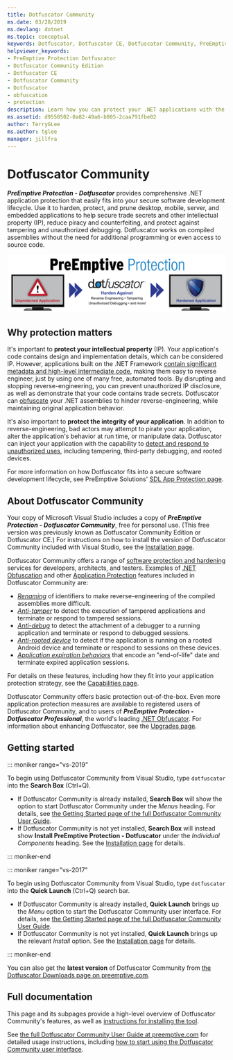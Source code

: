 ```yaml
---
title: Dotfuscator Community
ms.date: 03/28/2019
ms.devlang: dotnet
ms.topic: conceptual
keywords: Dotfuscator, Dotfuscator CE, Dotfuscator Community, PreEmptive, PreEmptive Solutions, PreEmptive Protection, protection, community edition, obfuscation, .NET, free, Visual Studio 2019, Visual Studio 2017, Visual Studio
helpviewer_keywords:
- PreEmptive Protection Dotfuscator
- Dotfuscator Community Edition
- Dotfuscator CE
- Dotfuscator Community
- Dotfuscator
- obfuscation
- protection
description: Learn how you can protect your .NET applications with the free copy of Dotfuscator Community included in Visual Studio.
ms.assetid: d9550502-0a82-49a6-b005-2caa791fbe02
author: TerryGLee
ms.author: tglee
manager: jillfra
---
```

# Dotfuscator Community

***PreEmptive Protection - Dotfuscator*** provides comprehensive .NET application protection that easily fits into your secure software development lifecycle.
Use it to harden, protect, and prune desktop, mobile, server, and embedded applications to help secure trade secrets and other intellectual property (IP), reduce piracy and counterfeiting, and protect against tampering and unauthorized debugging.
Dotfuscator works on compiled assemblies without the need for additional programming or even access to source code.

![PreEmptive Protection - Dotfuscator](media/header.svg)

## Why protection matters

It's important to **protect your intellectual property** (IP).
Your application's code contains design and implementation details, which can be considered IP.
However, applications built on the .NET Framework [contain significant metadata and high-level intermediate code][assemblies], making them easy to reverse engineer, just by using one of many free, automated tools.
By disrupting and stopping reverse-engineering, you can prevent unauthorized IP disclosure, as well as demonstrate that your code contains trade secrets.
Dotfuscator can [obfuscate][obfuscation] your .NET assemblies to hinder reverse-engineering, while maintaining original application behavior.

It's also important to **protect the integrity of your application**.
In addition to reverse-engineering, bad actors may attempt to pirate your application, alter the application's behavior at run time, or manipulate data.
Dotfuscator can inject your application with the capability to [detect and respond to unauthorized uses][checks], including tampering, third-party debugging, and rooted devices.

For more information on how Dotfuscator fits into a secure software development lifecycle, see PreEmptive Solutions' [SDL App Protection page][sdl-protection].

## About Dotfuscator Community

Your copy of Microsoft Visual Studio includes a copy of ***PreEmptive Protection - Dotfuscator Community***, free for personal use.
(This free version was previously known as Dotfuscator Community Edition or Dotfuscator CE.)
For instructions on how to install the version of Dotfuscator Community included with Visual Studio, see the [Installation page][install].

Dotfuscator Community offers a range of [software protection and hardening][software-protection] services for developers, architects, and testers.
Examples of [.NET Obfuscation][obfuscation] and other [Application Protection][app-protection] features included in Dotfuscator Community are:

* *[Renaming][renaming]* of identifiers to make reverse-engineering of the compiled assemblies more difficult.
* *[Anti-tamper][tamper]* to detect the execution of tampered applications and terminate or respond to tampered sessions.
* *[Anti-debug][debug]* to detect the attachment of a debugger to a running application and terminate or respond to debugged sessions.
* *[Anti-rooted device][root]* to detect if the application is running on a rooted Android device and terminate or respond to sessions on these devices.
* *[Application expiration behaviors][shelflife]* that encode an "end-of-life" date and terminate expired application sessions.

For details on these features, including how they fit into your application protection strategy, see the [Capabilities page][capabilities].

Dotfuscator Community offers basic protection out-of-the-box.
Even more application protection measures are available to registered users of Dotfuscator Community,
and to users of ***PreEmptive Protection - Dotfuscator Professional***, the world's leading [.NET Obfuscator][net-obfuscator].
For information about enhancing Dotfuscator, see the [Upgrades page][upgrades].

## Getting started

::: moniker range="vs-2019"

To begin using Dotfuscator Community from Visual Studio, type `dotfuscator` into the **Search Box** (Ctrl+Q).

* If Dotfuscator Community is already installed, **Search Box** will show the option to start Dotfuscator Community under the *Menus* heading. For details, see [the Getting Started page of the full Dotfuscator Community User Guide][get-started].
* If Dotfuscator Community is not yet installed, **Search Box** will instead show **Install PreEmptive Protection - Dotfuscator** under the *Individual Components* heading. See the [Installation page][install] for details.

::: moniker-end

::: moniker range="vs-2017"

To begin using Dotfuscator Community from Visual Studio, type `dotfuscator` into the **Quick Launch** (Ctrl+Q) search bar.

* If Dotfuscator Community is already installed, **Quick Launch** brings up the *Menu* option to start the Dotfuscator Community user interface. For details, see [the Getting Started page of the full Dotfuscator Community User Guide][get-started].
* If Dotfuscator Community is not yet installed, **Quick Launch** brings up the relevant *Install* option. See the [Installation page][install] for details.

::: moniker-end

You can also get the **latest version** of Dotfuscator Community from [the Dotfuscator Downloads page on preemptive.com][download].

## Full documentation

This page and its subpages provide a high-level overview of Dotfuscator Community's features, as well as [instructions for installing the tool][install].

See [the full Dotfuscator Community User Guide at preemptive.com][full] for detailed usage instructions, including [how to start using the Dotfuscator Community user interface][get-started].

<!-- Copyright © 2019 PreEmptive Solutions, LLC -->

[assemblies]:  /dotnet/standard/assembly-format
[software-protection]:  https://www.preemptive.com/software-protection
[obfuscation]:  https://www.preemptive.com/obfuscation
[app-protection]:  https://www.preemptive.com/application-protection
[sdl-protection]:  https://www.preemptive.com/solutions/SDL-App-Protection
[net-obfuscator]:  https://www.preemptive.com/products/dotfuscator/overview
[download]:  https://www.preemptive.com/products/dotfuscator/downloads

[install]:  install.md
[capabilities]:  capabilities.md
[upgrades]:  upgrades.md

[get-started]:  https://www.preemptive.com/dotfuscator/ce/docs/help/gui_getstarted.html

[renaming]:  https://www.preemptive.com/dotfuscator/ce/docs/help/obfuscation_renaming.html

[checks]:  https://www.preemptive.com/dotfuscator/ce/docs/help/checks_overview.html
[tamper]:  https://www.preemptive.com/dotfuscator/ce/docs/help/checks_tamper.html
[debug]:  https://www.preemptive.com/dotfuscator/ce/docs/help/checks_debug.html
[root]: https://www.preemptive.com/dotfuscator/ce/docs/help/checks_root.html
[shelflife]:  https://www.preemptive.com/dotfuscator/ce/docs/help/checks_shelflife.html

[full]:  https://www.preemptive.com/dotfuscator/ce/docs/help/index.html
